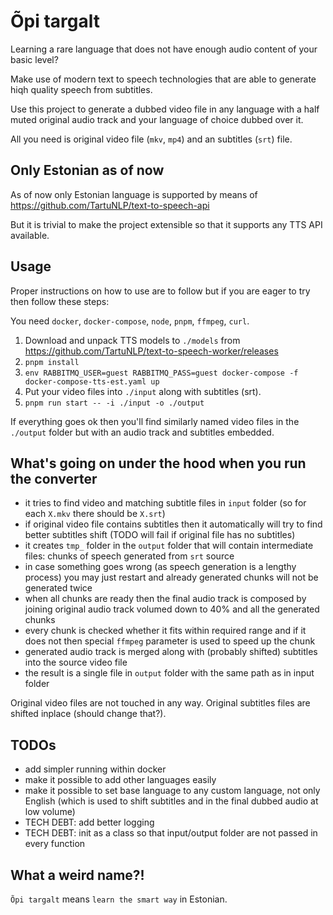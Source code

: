# Õpi targalt

Learning a rare language that does not have enough audio content of your basic level?

Make use of modern text to speech technologies that are able to generate hiqh quality speech from subtitles.

Use this project to generate a dubbed video file in any language with a half muted original audio track and your language of choice dubbed over it.

All you need is original video file (`mkv`, `mp4`) and an subtitles (`srt`) file.

## Only Estonian as of now

As of now only Estonian language is supported by means of https://github.com/TartuNLP/text-to-speech-api

But it is trivial to make the project extensible so that it supports any TTS API available.

## Usage

Proper instructions on how to use are to follow but if you are eager to try then follow these steps:

You need `docker`, `docker-compose`, `node`, `pnpm`, `ffmpeg`, `curl`.

1. Download and unpack TTS models to `./models` from https://github.com/TartuNLP/text-to-speech-worker/releases
2. `pnpm install`
3. `env RABBITMQ_USER=guest RABBITMQ_PASS=guest docker-compose -f docker-compose-tts-est.yaml up`
4. Put your video files into `./input` along with subtitles (srt).
5. `pnpm run start -- -i ./input -o ./output`

If everything goes ok then you'll find similarly named video files in the `./output` folder but with an audio track and subtitles embedded.

## What's going on under the hood when you run the converter

- it tries to find video and matching subtitle files in `input` folder (so for each `X.mkv` there should be `X.srt`)
- if original video file contains subtitles then it automatically will try to find better subtitles shift (TODO will fail if original file has no subtitles)
- it creates `tmp_` folder in the `output` folder that will contain intermediate files: chunks of speech generated from `srt` source
- in case something goes wrong (as speech generation is a lengthy process) you may just restart and already generated chunks will not be generated twice
- when all chunks are ready then the final audio track is composed by joining original audio track volumed down to 40% and all the generated chunks
- every chunk is checked whether it fits within required range and if it does not then special `ffmpeg` parameter is used to speed up the chunk
- generated audio track is merged along with (probably shifted) subtitles into the source video file
- the result is a single file in `output` folder with the same path as in input folder

Original video files are not touched in any way. Original subtitles files are shifted inplace (should change that?).

## TODOs

- add simpler running within docker
- make it possible to add other languages easily
- make it possible to set base language to any custom language, not only English (which is used to shift subtitles and in the final dubbed audio at low volume)
- TECH DEBT: add better logging
- TECH DEBT: init as a class so that input/output folder are not passed in every function

## What a weird name?!

`Õpi targalt` means `learn the smart way` in Estonian.
